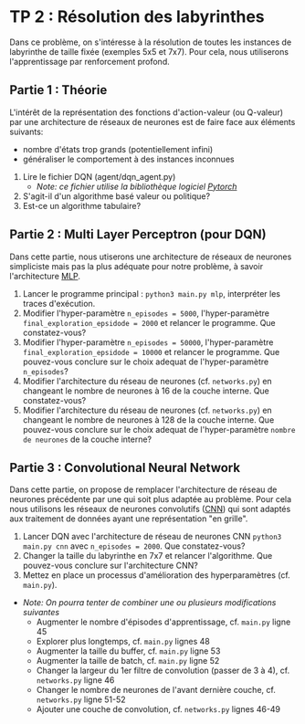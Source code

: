 # TP 2 : Résolution des labyrinthes

Dans ce problème, on s'intéresse à la résolution de toutes les instances de labyrinthe de taille fixée (exemples 5x5 et 7x7).
Pour cela, nous utiliserons l'apprentissage par renforcement profond. 

## Partie 1 : Théorie

L'intérêt de la représentation des fonctions d'action-valeur (ou Q-valeur)  par une architecture de réseaux de neurones est de faire face aux éléments suivants:
- nombre d'états trop grands (potentiellement infini) 
- généraliser le comportement à des instances inconnues

1. Lire le fichier DQN (agent/dqn_agent.py)
   - *Note: ce fichier utilise la bibliothèque logiciel [Pytorch](https://pytorch.org)*
2. S'agit-il d'un algorithme basé valeur ou politique?
3. Est-ce un algorithme tabulaire? 
 


## Partie 2 : Multi Layer Perceptron (pour DQN)

Dans cette partie, nous utiserons une architecture de réseaux de neurones simpliciste mais pas la plus adéquate pour notre problème, à savoir l'architecture [MLP](https://en.wikipedia.org/wiki/Multilayer_perceptron). 

1. Lancer le programme principal : `python3 main.py mlp`, interpréter les traces d'exécution. 
2. Modifier l'hyper-paramètre `n_episodes = 5000`, l'hyper-paramètre `final_exploration_epsidode = 2000` et relancer le programme. Que constatez-vous? 
3. Modifier l'hyper-paramètre `n_episodes = 50000`, l'hyper-paramètre `final_exploration_epsidode = 10000` et relancer le programme. Que pouvez-vous conclure sur le choix adequat de l'hyper-paramètre `n_episodes`?
4. Modifier l'architecture du réseau de neurones (cf. `networks.py`) en changeant le nombre de neurones à 16 de la couche interne. Que constatez-vous?
5. Modifier l'architecture du réseau de neurones (cf. `networks.py`) en changeant le nombre de neurones à 128 de la couche interne. Que pouvez-vous conclure sur le choix adequat de l'hyper-paramètre `nombre de neurones` de la couche interne? 

## Partie 3 : Convolutional Neural Network

Dans cette partie, on propose de remplacer l'architecture de réseau de neurones précédente par une qui soit plus adaptée au problème.
Pour cela nous utilisons les réseaux de neurones convolutifs ([CNN](https://fr.wikipedia.org/wiki/Réseau_neuronal_convolutif)) qui sont adaptés aux traitement de données ayant une représentation "en grille". 

1. Lancer DQN avec l'architecture de réseau de neurones CNN  `python3 main.py cnn`  avec `n_episodes = 2000`. Que constatez-vous?
2.  Changer la taille du labyrinthe en 7x7 et relancer l'algorithme. Que pouvez-vous conclure sur l'architecture CNN?
3.  Mettez en place un processus d'amélioration des hyperparamètres (cf. `main.py`). 
   - *Note: On pourra tenter de combiner une ou plusieurs modifications suivantes*
      - Augmenter le nombre d'épisodes d'apprentissage, cf. `main.py` ligne 45
      - Explorer plus longtemps, cf. `main.py` lignes 48
      - Augmenter la taille du buffer, cf. `main.py` ligne 53
      - Augmenter la taille de batch, cf. `main.py` ligne 52
      - Changer la largeur du 1er filtre de convolution (passer de 3 à 4), cf. `networks.py` ligne 46
      - Changer le nombre de neurones de l'avant dernière couche, cf. `networks.py` ligne 51-52
      - Ajouter une couche de convolution, cf. `networks.py` lignes 46-49
